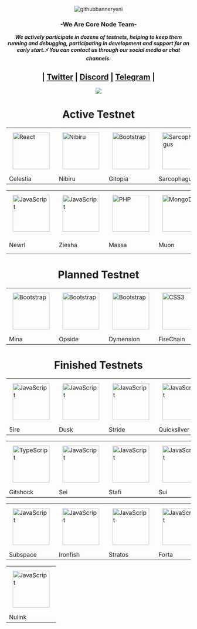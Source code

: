 <div align="center">

![githubbanneryeni](https://user-images.githubusercontent.com/76253089/236426103-c77df089-4d2f-4f51-9aea-37ef35ababb8.jpg)


### <div align="center">-We Are Core Node Team-</div>  

 <!-- 
  <a href="https://twitter.com/corenodeHQ" target="_blank"><img style="margin: 10px" src="https://user-images.githubusercontent.com/76253089/236428283-e424a432-ebb0-45a6-aa0a-6ac4fbf67908.png" alt="React" height="40" /></a>
  <a href="https://discord.gg/w8kquFEkwR" target="_blank"><img style="margin: 10px" src="https://user-images.githubusercontent.com/76253089/236428932-5408bb4a-20f7-4081-ac8b-8e94b9a35405.svg" alt="React" height="40" /></a>
  <a href="https://t.me/corenodechat" target="_blank"><img style="margin: 10px" src="https://user-images.githubusercontent.com/76253089/236429218-58b93d2c-11e6-4b5f-9838-7f89815941a9.png" alt="React" height="40" /></a>
  
-->
  

</div> 

***<ins><div align="center">We actively participate in dozens of testnets, helping to keep them running and debugging, participating in development and support for an early start.⚡ You can contact us through our social media or chat channels.</ins>*** 


## | [Twitter](https://twitter.com/corenodeHQ) | [Discord](https://discord.gg/w8kquFEkwR) | [Telegram](https://t.me/corenodechat) | 

</div>

<div align="center">
<img src="https://komarev.com/ghpvc/?username=Core-Node-Team&&style=flat-square" align="center" />
</div>

<div align="center"><h1>Active Testnet</h1>
<table>
  <tr>
    <td><a href="https://twitter.com/CelestiaOrg" target="_blank"><img style="margin: 10px" src="https://pbs.twimg.com/profile_images/1404854187721203715/zZp1s7c3_400x400.jpg" alt="React" height="100" /></a>  </td>
    <td><a href="https://github.com/Core-Node-Team/Testnet-TR/tree/main/Nibiru" target="_blank"><img style="margin: 10px" src="https://pbs.twimg.com/profile_images/1634369667430055941/Z5SnS2YP_400x400.jpg" alt="Nibiru" height="100" /></a></td>
    <td><a href="https://github.com/Core-Node-Team/Testnet-TR/tree/main/Gitopia" target="_blank"><img style="margin: 10px" src="https://pbs.twimg.com/profile_images/1440291565302284304/0r9YJOJW_400x400.png" alt="Bootstrap" height="100" /></a>  </td>
    <td><a href="https://github.com/Core-Node-Team/Testnet-TR/tree/main/Sarcophagus/Domain-Settings" target="_blank"><img style="margin: 10px" src="https://pbs.twimg.com/profile_images/1299025554163871744/wNNzn8OT_400x400.jpg" alt="Sarcophagus" height="100" /></a></td>
    <td><a href="https://twitter.com/sarcophagusio" target="_blank"><img style="margin: 10px" src="https://pbs.twimg.com/profile_images/1501630239096520705/H88Y46ND_400x400.jpg" alt="HTML5" height="100" /></a></td>
    <td><a href="https://twitter.com/WormholesChain" target="_blank"><img style="margin: 10px" src="https://pbs.twimg.com/profile_images/1603278945222524928/XlW3ptGz_400x400.jpg" alt="Electron" height="100" /></a></td>
  </tr>
  <tr>
    <td>Celestia</td>
    <td>Nibiru</td>
    <td>Gitopia</td>
    <td>Sarcophagus</td>
    <td>Shardeum</td>
    <td>Wormholes</td>
  </tr>
</table>

<table>
    <tr>
      <td><a href="https://twitter.com/newrl_layer1" target="_blank"><img style="margin: 10px" src="https://pbs.twimg.com/profile_images/1567814417630511107/MyafMY_R_400x400.png" alt="JavaScript" height="100" /></a></td>    
      <td><a href="https://twitter.com/ZieshaNetwork" target="_blank"><img style="margin: 10px" src="https://pbs.twimg.com/profile_images/1609169358193844224/wFzdThao_400x400.jpg" alt="JavaScript" height="100" /></a></td>
      <td><a href="(https://github.com/Core-Node-Team/Testnet-TR/tree/main/Massa)" target="_blank"><img style="margin: 10px" src="https://pbs.twimg.com/profile_images/1580151744901824512/W_MD85bU_400x400.jpg" alt="PHP" height="100"/></a></td>
       <td><a href="https://www.mongodb.com/" target="_blank"><img style="margin: 10px" src="https://pbs.twimg.com/profile_images/1610231138018017281/VJTt2BJy_400x400.jpg" alt="MongoDB" height="100" /></a></td>
      <td><a href="https://github.com/Kral001/Goracle-Network-Node-Kurulum-Rehberi/blob/main/README.md" target="_blank"><img style="margin: 10px" src="https://pbs.twimg.com/profile_images/1527628502597521411/NPPJeSYq_400x400.jpg" alt="AWS" height="100" /></a></td>
    </tr>
    <tr>
      <td>Newrl</td>
      <td>Ziesha</td>
      <td>Massa</td>
      <td>Muon</td>
      <td>Goracle Network</td>
    </tr>
  </table>

</div> 

 <div align="center"><h1>Planned Testnet</h1>
  <table>
    <tr>
      <td><a href="https://getbootstrap.com/docs/3.4/javascript/" target="_blank"><img style="margin: 10px" src="https://pbs.twimg.com/profile_images/1310958947357077504/JM4_vQ34_400x400.png" alt="Bootstrap" height="100" /></a>  </td>
      <td><a href="https://getbootstrap.com/docs/3.4/javascript/" target="_blank"><img style="margin: 10px" src="https://pbs.twimg.com/profile_images/1608632586137395201/Khrl4_wJ_400x400.jpg" alt="Bootstrap" height="100" /></a>  </td>
      <td><a href="https://getbootstrap.com/docs/3.4/javascript/" target="_blank"><img style="margin: 10px" src="https://pbs.twimg.com/profile_images/1594732521962541058/NGdT4O2k_400x400.jpg" alt="Bootstrap" height="100" /></a>  </td>
      <td><a href="https://www.w3schools.com/css/" target="_blank"><img style="margin: 10px" src="https://pbs.twimg.com/profile_images/1649948450996330496/iQVqbpo4_400x400.jpg" alt="CSS3" height="100" /></a>  </td>
      <td><a href="https://en.wikipedia.org/wiki/HTML5" target="_blank"><img style="margin: 10px" src="https://pbs.twimg.com/profile_images/1523593944386326528/rVjsezsD_400x400.jpg" alt="HTML5" height="100" /></a>  </td>
      <td><a href="https://www.electronjs.org/" target="_blank"><img style="margin: 10px" src="https://pbs.twimg.com/profile_images/1364590285255290882/hjnIm9bV_400x400.jpg" alt="Electron" height="100" /></a>  </td>
      <td><a href="https://www.javascript.com/" target="_blank"><img style="margin: 10px" src="https://pbs.twimg.com/profile_images/1612825247417339906/S5P5hlrp_400x400.jpg" alt="JavaScript" height="100" /></a>  </td>
      </tr>
    <tr>
      <td>Mina</td>
      <td>Opside</td>
      <td>Dymension</td>
      <td>FireChain</td>
      <td>Scroll</td>
      <td>Dydx</td>
      <td>Namada</td>
    </tr>
  </table>
  </div>
  
 <div align="center"><h1>Finished Testnets</h1>
<table>
  <tr>
    <td><a href="https://www.javascript.com/" target="_blank"><img style="margin: 10px" src="https://pbs.twimg.com/profile_images/1645833819323535361/KVwIjnS0_400x400.jpg" alt="JavaScript" height="100" /></a></td>
    <td><a href="https://www.javascript.com/" target="_blank"><img style="margin: 10px" src="https://pbs.twimg.com/profile_images/1478417079355203587/ojOAFXif_400x400.jpg" alt="JavaScript" height="100" /></a></td>
    <td><a href="https://www.javascript.com/" target="_blank"><img style="margin: 10px" src="https://pbs.twimg.com/profile_images/1538942713965445120/S9IIkgPS_400x400.png" alt="JavaScript" height="100" /></a></td>
    <td><a href="https://www.javascript.com/" target="_blank"><img style="margin: 10px" src="https://pbs.twimg.com/profile_images/1488798003473358848/V2gPwVeO_400x400.jpg" alt="JavaScript" height="100" /></a></td>
    <td><a href="https://www.javascript.com/" target="_blank"><img style="margin: 10px" src="https://pbs.twimg.com/profile_images/1513865442170974209/YKF-ZCez_400x400.png" alt="JavaScript" height="100" /></a></td>
  </tr>
  <tr>
    <td>5ire</td>
    <td>Dusk</td>
    <td>Stride</td>
    <td>Quicksilver</td>
    <td>Rebus</td>
  </tr>
</table>
<table>
    <tr>
      <td><a href="https://www.typescriptlang.org/" target="_blank"><img style="margin: 10px" src="https://pbs.twimg.com/profile_images/1651392953443811328/ruML8EOf_400x400.jpg" alt="TypeScript" height="100" /></a> </td>
      <td><a href="https://www.javascript.com/" target="_blank"><img style="margin: 10px" src="https://pbs.twimg.com/profile_images/1608883260465061888/w1Eh5L4X_400x400.jpg" alt="JavaScript" height="100" /></a></td>
      <td><a href="https://www.javascript.com/" target="_blank"><img style="margin: 10px" src="https://pbs.twimg.com/profile_images/1491695440550842373/xbqVn2QD_400x400.jpg" alt="JavaScript" height="100" /></a></td>
      <td><a href="https://www.javascript.com/" target="_blank"><img style="margin: 10px" src="https://pbs.twimg.com/profile_images/1646997964441939968/mVPQgClg_400x400.jpg" alt="JavaScript" height="100" /></a></td>
      <td><a href="https://www.javascript.com/" target="_blank"><img style="margin: 10px" src="https://pbs.twimg.com/profile_images/1545419250906660864/XfukKhac_400x400.jpg" alt="JavaScript" height="100" /></a></td>
      <td><a href="https://www.javascript.com/" target="_blank"><img style="margin: 10px" src="https://pbs.twimg.com/profile_images/1556801889282686976/tuHF27-8_400x400.jpg" alt="JavaScript" height="100" /></a></td>
    </tr>
    <tr>
      <td>Gitshock</td>
      <td>Sei</td>
      <td>Stafi</td>
      <td>Sui</td>
      <td>Teritori</td>
      <td>Aptos</td>
    </tr>
  </table>
  <table>
    <tr>
      <td><a href="https://www.javascript.com/" target="_blank"><img style="margin: 10px" src="https://pbs.twimg.com/profile_images/1382564944198078464/-7D9uyig_400x400.jpg" alt="JavaScript" height="100" /></a></td>
      <td><a href="https://www.javascript.com/" target="_blank"><img style="margin: 10px" src="https://pbs.twimg.com/profile_images/1367581984986296320/kxDDjheA_400x400.jpg" alt="JavaScript" height="100" /></a></td>
      <td><a href="https://www.javascript.com/" target="_blank"><img style="margin: 10px" src="https://pbs.twimg.com/profile_images/1354172599874560000/jA-zebSN_400x400.png" alt="JavaScript" height="100" /></a></td>
      <td><a href="https://www.javascript.com/" target="_blank"><img style="margin: 10px" src="https://pbs.twimg.com/profile_images/1507017087725703183/xvGLsTjU_400x400.jpg" alt="JavaScript" height="100" /></a></td>
      <td><a href="https://www.javascript.com/" target="_blank"><img style="margin: 10px" src="https://pbs.twimg.com/profile_images/1601055081675325440/ycMVxfJt_400x400.jpg" alt="JavaScript" height="100" /></a></td>
    </tr>
    <tr>
      <td>Subspace</td>
      <td>Ironfish</td>
      <td>Stratos</td>
      <td>Forta</td>
      <td>Taiko</td>
    </tr>
  </table>
    <table>
    <tr>
      <td><a href="https://www.javascript.com/" target="_blank"><img style="margin: 10px" src="https://pbs.twimg.com/profile_images/1457806953116323844/q07U_zgl_400x400.jpg" alt="JavaScript" height="100" /></a></td>
    </tr>
    <tr>
      <td>Nulink</td>
    </tr>
  </table>
  </div>
